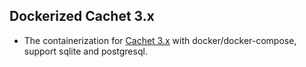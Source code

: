 ## Dockerized Cachet 3.x

- The containerization for [Cachet 3.x](https://github.com/cachethq/cachethttps:/) with docker/docker-compose, support sqlite and postgresql.
